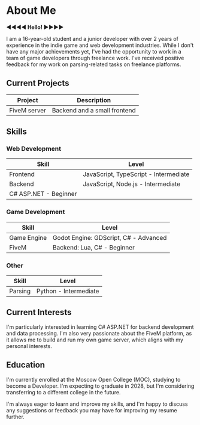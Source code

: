 # About Me

**<b>◄◄◄◄ Hello! ►►►►</b>**

I am a 16-year-old student and a junior developer with over 2 years of experience in the indie game and web development industries. While I don't have any major achievements yet, I've had the opportunity to work in a team of game developers through freelance work. I've received positive feedback for my work on parsing-related tasks on freelance platforms.

## Current Projects
| Project | Description |
| --- | --- |
| FiveM server | Backend and a small frontend |

## Skills
### Web Development
| Skill | Level |
| --- | --- |
| Frontend | JavaScript, TypeScript - Intermediate |
| Backend | JavaScript, Node.js - Intermediate |
| C# ASP.NET - Beginner |

### Game Development
| Skill | Level |
| --- | --- |
| Game Engine | Godot Engine: GDScript, C# - Advanced |
| FiveM | Backend: Lua, C# - Beginner |

### Other
| Skill | Level |
| --- | --- |
| Parsing | Python - Intermediate |

## Current Interests
I'm particularly interested in learning C# ASP.NET for backend development and data processing. I'm also very passionate about the FiveM platform, as it allows me to build and run my own game server, which aligns with my personal interests.

## Education
I'm currently enrolled at the Moscow Open College (MOC), studying to become a Developer. I'm expecting to graduate in 2028, but I'm considering transferring to a different college in the future.

I'm always eager to learn and improve my skills, and I'm happy to discuss any suggestions or feedback you may have for improving my resume further.
